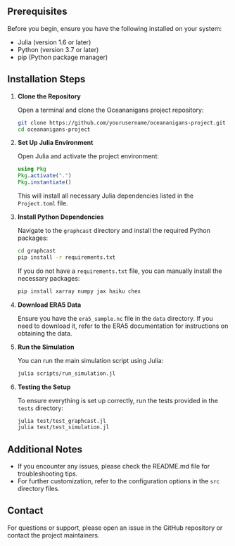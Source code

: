 ## Prerequisites

Before you begin, ensure you have the following installed on your system:

- Julia (version 1.6 or later)
- Python (version 3.7 or later)
- pip (Python package manager)

## Installation Steps

1. **Clone the Repository**

   Open a terminal and clone the Oceananigans project repository:

   ```bash
   git clone https://github.com/yourusername/oceananigans-project.git
   cd oceananigans-project
   ```

2. **Set Up Julia Environment**

   Open Julia and activate the project environment:

   ```julia
   using Pkg
   Pkg.activate(".")
   Pkg.instantiate()
   ```

   This will install all necessary Julia dependencies listed in the `Project.toml` file.

3. **Install Python Dependencies**

   Navigate to the `graphcast` directory and install the required Python packages:

   ```bash
   cd graphcast
   pip install -r requirements.txt
   ```

   If you do not have a `requirements.txt` file, you can manually install the necessary packages:

   ```bash
   pip install xarray numpy jax haiku chex
   ```

4. **Download ERA5 Data**

   Ensure you have the `era5_sample.nc` file in the `data` directory. If you need to download it, refer to the ERA5 documentation for instructions on obtaining the data.

5. **Run the Simulation**

   You can run the main simulation script using Julia:

   ```bash
   julia scripts/run_simulation.jl
   ```

6. **Testing the Setup**

   To ensure everything is set up correctly, run the tests provided in the `tests` directory:

   ```bash
   julia test/test_graphcast.jl
   julia test/test_simulation.jl
   ```

## Additional Notes

- If you encounter any issues, please check the README.md file for troubleshooting tips.
- For further customization, refer to the configuration options in the `src` directory files.

## Contact

For questions or support, please open an issue in the GitHub repository or contact the project maintainers.
